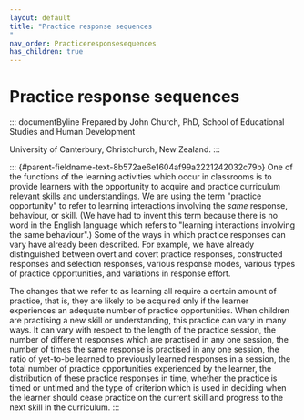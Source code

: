 ```yaml
---
layout: default
title: "Practice response sequences 
"
nav_order: Practiceresponsesequences
has_children: true
---
```

# Practice response sequences 


::: documentByline
Prepared by John Church, PhD, School of Educational Studies and Human
Development

University of Canterbury, Christchurch, New Zealand.
:::

::: {#parent-fieldname-text-8b572ae6e1604af99a2221242032c79b}
One of the functions of the learning activities which occur in
classrooms is to provide learners with the opportunity to acquire and
practice curriculum relevant skills and understandings. We are using the
term "practice opportunity" to refer to learning interactions involving
the *same* response, behaviour, or skill. (We have had to invent this
term because there is no word in the English language which refers to
"learning interactions involving the same behaviour".) Some of the ways
in which practice responses can vary have already been described. For
example, we have already distinguished between overt and covert practice
responses, constructed responses and selection responses, various
response modes, various types of practice opportunities, and variations
in response effort.

The changes that we refer to as learning all require a certain amount of
practice, that is, they are likely to be acquired only if the learner
experiences an adequate number of practice opportunities. When children
are practising a new skill or understanding, this practice can vary in
many ways. It can vary with respect to the length of the practice
session, the number of different responses which are practised in any
one session, the number of times the same response is practised in any
one session, the ratio of yet-to-be learned to previously learned
responses in a session, the total number of practice opportunities
experienced by the learner, the distribution of these practice responses
in time, whether the practice is timed or untimed and the type of
criterion which is used in deciding when the learner should cease
practice on the current skill and progress to the next skill in the
curriculum.
:::
